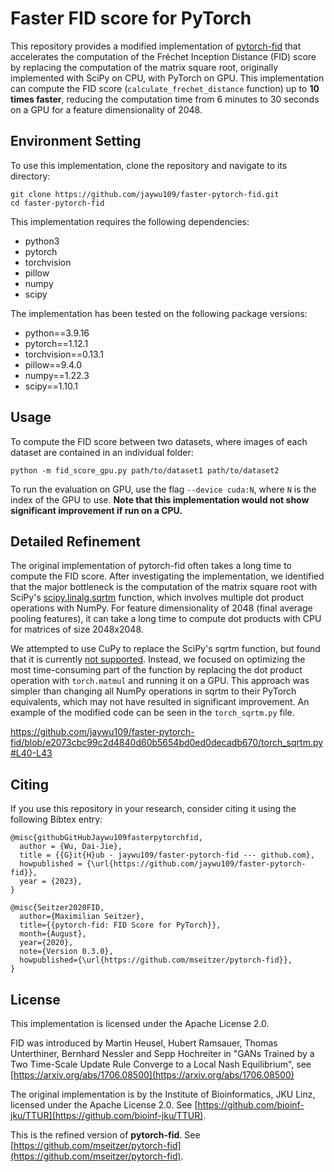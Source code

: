 # Faster FID score for PyTorch

This repository provides a modified implementation of [pytorch-fid](https://github.com/mseitzer/pytorch-fid) that accelerates the computation of the Fréchet Inception Distance (FID) score by replacing the computation of the matrix square root, originally implemented with SciPy on CPU, with PyTorch on GPU. This implementation can compute the FID score (`calculate_frechet_distance` function) up to **10 times faster**, reducing the computation time from 6 minutes to 30 seconds on a GPU for a feature dimensionality of 2048.

## Environment Setting

To use this implementation, clone the repository and navigate to its directory:
```
git clone https://github.com/jaywu109/faster-pytorch-fid.git
cd faster-pytorch-fid
```
This implementation requires the following dependencies:
- python3
- pytorch
- torchvision
- pillow
- numpy
- scipy

The implementation has been tested on the following package versions:
- python==3.9.16 
- pytorch==1.12.1
- torchvision==0.13.1
- pillow==9.4.0 
- numpy==1.22.3  
- scipy==1.10.1 

## Usage

To compute the FID score between two datasets, where images of each dataset are contained in an individual folder:
```
python -m fid_score_gpu.py path/to/dataset1 path/to/dataset2
```

To run the evaluation on GPU, use the flag `--device cuda:N`, where `N` is the index of the GPU to use. **Note that this implementation would not show significant improvement if run on a CPU.**

## Detailed Refinement

The original implementation of pytorch-fid often takes a long time to compute the FID score. After investigating the implementation, we identified that the major bottleneck is the computation of the matrix square root with SciPy's [scipy.linalg.sqrtm](https://github.com/scipy/scipy/blob/v1.10.1/scipy/linalg/_matfuncs_sqrtm.py#L117-L210) function, which involves multiple dot product operations with NumPy. For feature dimensionality of 2048 (final average pooling features), it can take a long time to compute dot products with CPU for matrices of size 2048x2048.

We attempted to use CuPy to replace the SciPy's sqrtm function, but found that it is currently [not supported](https://docs.cupy.dev/en/stable/reference/comparison.html). Instead, we focused on optimizing the most time-consuming part of the function by replacing the dot product operation with `torch.matmul` and running it on a GPU. This approach was simpler than changing all NumPy operations in sqrtm to their PyTorch equivalents, which may not have resulted in significant improvement. An example of the modified code can be seen in the `torch_sqrtm.py` file.

https://github.com/jaywu109/faster-pytorch-fid/blob/e2073cbc99c2d4840d60b5654bd0ed0decadb670/torch_sqrtm.py#L40-L43


## Citing

If you use this repository in your research, consider citing it using the following Bibtex entry:

```
@misc{githubGitHubJaywu109fasterpytorchfid,
  author = {Wu, Dai-Jie},
  title = {{G}it{H}ub - jaywu109/faster-pytorch-fid --- github.com},
  howpublished = {\url{https://github.com/jaywu109/faster-pytorch-fid}},
  year = {2023},
}

@misc{Seitzer2020FID,
  author={Maximilian Seitzer},
  title={{pytorch-fid: FID Score for PyTorch}},
  month={August},
  year={2020},
  note={Version 0.3.0},
  howpublished={\url{https://github.com/mseitzer/pytorch-fid}},
}
```

## License

This implementation is licensed under the Apache License 2.0.

FID was introduced by Martin Heusel, Hubert Ramsauer, Thomas Unterthiner, Bernhard Nessler and Sepp Hochreiter in "GANs Trained by a Two Time-Scale Update Rule Converge to a Local Nash Equilibrium", see [https://arxiv.org/abs/1706.08500](https://arxiv.org/abs/1706.08500)

The original implementation is by the Institute of Bioinformatics, JKU Linz, licensed under the Apache License 2.0.
See [https://github.com/bioinf-jku/TTUR](https://github.com/bioinf-jku/TTUR).

This is the refined version of **pytorch-fid**. See [https://github.com/mseitzer/pytorch-fid](https://github.com/mseitzer/pytorch-fid).
